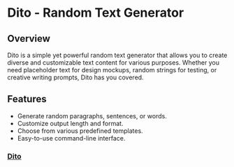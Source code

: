 # Dito - Random Text Generator

## Overview

Dito is a simple yet powerful random text generator that allows you to create diverse and customizable text content for various purposes. Whether you need placeholder text for design mockups, random strings for testing, or creative writing prompts, Dito has you covered.

## Features

- Generate random paragraphs, sentences, or words.
- Customize output length and format.
- Choose from various predefined templates.
- Easy-to-use command-line interface.

<h3><a href="https://textgen.abinthomas.dev">Dito</a></h3

